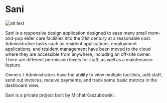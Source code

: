 Sani
====================

![alt text](https://github.com/Kowser/Ruby_on_Rails_Portfolio/blob/master/images/screenshots-sani.png "Sani screenshots")

Sani is a responsive design application designed to ease many small mom-and-pop elder care facilities into the 21st century at a reasonable cost. Administrative tasks such as resident applications, employment applications, and resident management have been moved to the cloud where they are accessible from anywhere, including an off-site owner. There are different permission levels for staff, as well as a maintenance feature.

Owners / Administrators have the ability to view multiple facilities, add staff, send out invoices, receive payments, and track some basic metrics in the dashboard view.

Sani is a private project built by Michal Kaszubowski.